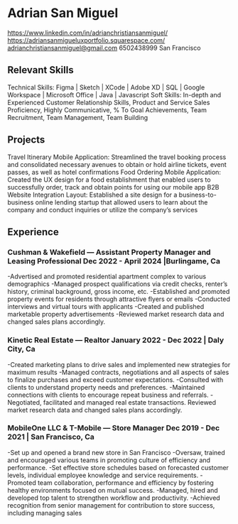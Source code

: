 # Adrian San Miguel
https://www.linkedin.com/in/adrianchristiansanmiguel/ 
https://adriansanmigueluxportfolio.squarespace.com/ 
adrianchristiansanmiguel@gmail.com
6502438999
San Francisco 

## Relevant Skills

Technical Skills: Figma | Sketch | XCode | Adobe XD | SQL | Google Workspace | Microsoft Office | Java | Javascript
Soft Skills: In-depth and Experienced Customer Relationship Skills, Product and Service Sales Proficiency, Highly Communicative, % To Goal Achievements, Team Recruitment, Team Management, Team Building

## Projects 
Travel Itinerary Mobile Application: Streamlined the travel booking process and consolidated necessary avenues to obtain or hold airline tickets, event passes, as well as hotel confirmations
Food Ordering Mobile Application: Created the UX design for a food establishment that enabled users to successfully order, track and obtain points for using our mobile app
B2B Website Integration Layout: Established a site design for a business-to-business online lending startup that allowed users to learn about the company and conduct inquiries or utilize the company’s services

## Experience

### Cushman & Wakefield — Assistant Property Manager and Leasing Professional Dec 2022 - April 2024 |Burlingame, Ca 
-Advertised and promoted residential apartment complex to various demographics
-Managed prospect qualifications via credit checks, renter’s history, criminal background, gross income, etc.
-Established and promoted property events for residents through attractive flyers or emails
-Conducted interviews and virtual tours with applicants
-Created and published marketable property advertisements -Reviewed market research data and changed sales plans accordingly.

### Kinetic Real Estate — Realtor January 2022 - Dec 2022 | Daly City, Ca
-Created marketing plans to drive sales and implemented new strategies for maximum results
-Managed contracts, negotiations and all aspects of sales to finalize purchases and exceed customer expectations.
-Consulted with clients to understand property needs and preferences.
-Maintained connections with clients to encourage repeat business and referrals.
-Negotiated, facilitated and managed real estate transactions. Reviewed market research data and changed sales plans accordingly.

### MobileOne LLC & T-Mobile — Store Manager Dec 2019 - Dec 2021 | San Francisco, Ca
-Set up and opened a brand new store in San Francisco
-Oversaw, trained and encouraged various teams in promoting culture of efficiency and performance.
-Set effective store schedules based on forecasted customer levels, individual employee knowledge and service requirements.
-Promoted team collaboration, performance and efficiency by fostering healthy environments focused on mutual success.
-Managed, hired and developed top talent to strengthen workflow and productivity.
-Achieved recognition from senior management for contribution to store success, including managing sales